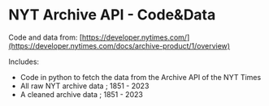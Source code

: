 # NYT Archive API - Code&Data

Code and data from: [https://developer.nytimes.com/](https://developer.nytimes.com/docs/archive-product/1/overview)

Includes: 
- Code in python to fetch the data from the Archive API of the NYT Times
- All raw NYT archive data ; 1851 - 2023
- A cleaned archive data ; 1851 - 2023 


